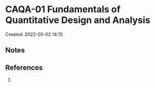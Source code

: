 # CAQA-01 Fundamentals of Quantitative Design and Analysis

Created: 2022-05-02 14:15

## Notes

## References

1.
